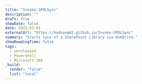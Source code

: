 ```yaml
---
title: "Invoke-SPOLSync"
description: ""
draft: true
showDate: false
date: 2025-01-01
externalUrl: "https://hudsonm62.github.io/Invoke-SPOLSync"
summary: "Starts sync of a SharePoint Library via OneDrive."
showReadingTime: false
tags:
  - unreleased
  - PowerShell
  - Microsoft 365
_build:
  render: "false"
  list: "local"
---
```

